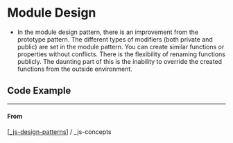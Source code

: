 # Module Design

- In the module design pattern, there is an improvement from the prototype pattern. The different types of modifiers (both private and public) are set in the module pattern. You can create similar functions or properties without conflicts. There is the flexibility of renaming functions publicly. The daunting part of this is the inability to override the created functions from the outside environment.

## Code Example

---

#### **From**

[[_js-design-patterns]] / \_js-concepts

[//begin]: # "Autogenerated link references for markdown compatibility"
[_js-design-patterns]: _js-design-patterns "JS Design Patterns"
[//end]: # "Autogenerated link references"
